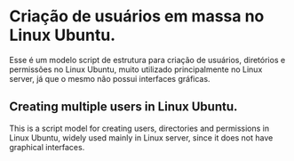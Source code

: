 # Criação de usuários em massa no Linux Ubuntu.
Esse é um modelo script de estrutura para criação de usuários, diretórios e permissões no Linux Ubuntu, muito utilizado principalmente no Linux server, já que o mesmo não possui interfaces gráficas.

## Creating multiple users in Linux Ubuntu.
This is a script model for creating users, directories and permissions in Linux Ubuntu, widely used mainly in Linux server, since it does not have graphical interfaces.
